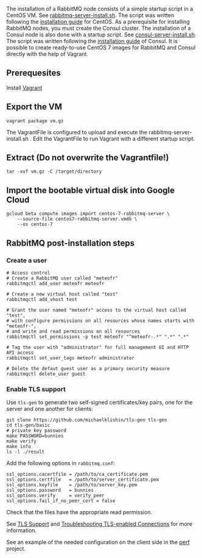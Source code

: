 The installation of a RabbitMQ node consists of a simple startup script in a CentOS VM.
See [rabbitmq-server-install.sh](rabbitmq-server-install.sh). The script was written following the [installation guide](https://www.rabbitmq.com/install-rpm.html) for CentOS.
As a prerequisite for installing RabbitMQ nodes, you must create the Consul cluster. The installation of a Consul node is also done with a startup script. See [consul-server-install.sh](consul-server-install.sh). The script was written following the [installation guide](https://learn.hashicorp.com/consul/datacenter-deploy/deployment-guide) of Consul.
It is possible to create ready-to-use CentOS 7 images for RabbitMQ and Consul directly with the help of Vagrant.

## Prerequesites
Install [Vagrant](https://www.vagrantup.com)

## Export the VM
```
vagrant package vm.gz
```

The VagrantFile is configured to upload and execute the rabbitmq-server-install.sh .
Edit the VagrantFile to run Vagrant with a different startup script. 

## Extract (Do not overwrite the Vagrantfile!)
```
tar -xvf vm.gz -C /target/directory
```


## Import the bootable virtual disk into Google Cloud
```
gcloud beta compute images import centos-7-rabbitmq-server \
    --source-file centos7-rabbitmq-server.vmdk \
    --os centos-7
```


## RabbitMQ post-installation steps

### Create a user

```
# Access control
# Create a RabbitMQ user called "meteofr"
rabbitmqctl add_user meteofr meteofr

# Create a new virtual host called "test"
rabbitmqctl add_vhost test

# Grant the user named "meteofr" access to the virtual host called "test", 
# with configure permissions on all resources whose names starts with "meteofr-", 
# and write and read permissions on all resources
rabbitmqctl set_permissions -p test meteofr "^meteofr-.*" ".*" ".*"

# Tag the user with "administrator" for full management UI and HTTP API access
rabbitmqctl set_user_tags meteofr administrator

# Delete the defaut guest user as a primary security measure
rabbitmqctl delete_user guest
```

### Enable TLS support

Use `tls-gen` to generate two self-signed certificates/key pairs, one for the server and one another for clients:

```
git clone https://github.com/michaelklishin/tls-gen tls-gen
cd tls-gen/basic
# private key password
make PASSWORD=bunnies
make verify
make info
ls -l ./result
```

Add the following options in `rabbitmq.conf`:

```
ssl_options.cacertfile = /path/to/ca_certificate.pem
ssl_options.certfile   = /path/to/server_certificate.pem
ssl_options.keyfile    = /path/to/server_key.pem
ssl_options.password   = bunnies
ssl_options.verify     = verify_peer
ssl_options.fail_if_no_peer_cert = false
```

Check that the files have the appropriate read permission.

See [TLS Support](https://www.rabbitmq.com/ssl.html) and [Troubleshooting TLS-enabled Connections](https://www.rabbitmq.com/troubleshooting-ssl.html) for more information.

See an example of the needed configuration on the client side in the [perf](https://git.meteo.fr/poc_amqp/poc_amqp/tree/master/protocols/amqp/1-0/java/perf) project.
